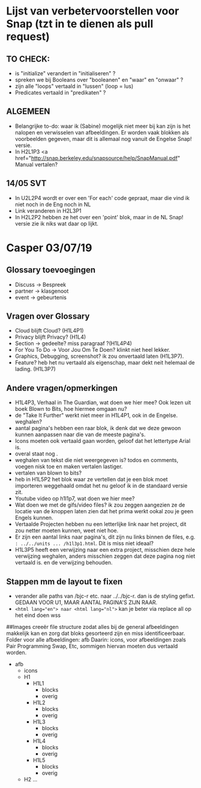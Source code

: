 # Lijst van verbetervoorstellen voor Snap (tzt in te dienen als pull request)
## TO CHECK: 
* is "initialize" verandert in "initialiseren" ? 
* spreken we bij Booleans over "booleanen" en "waar" en "onwaar" ? 
* zijn alle "loops" vertaald in "lussen" (loop = lus)
* Predicates vertaald in "predikaten"  ? 

## ALGEMEEN
* Belangrijke to-do: waar ik (Sabine) mogelijk niet meer bij kan zijn is het nalopen en verwisselen van afbeeldingen. Er worden vaak blokken als voorbeelden gegeven, maar dit is allemaal nog vanuit de Engelse Snap! versie.
* In H2L1P3 <a href="http://snap.berkeley.edu/snapsource/help/SnapManual.pdf"   Manual vertalen?

## 14/05 SVT
* In U2L2P4 wordt er over een 'For each' code gepraat, maar die vind ik niet noch in de Eng noch in NL
* Link veranderen in H2L3P1
* In H2L2P2 hebben ze het over een 'point'  blok, maar in de NL Snap! versie zie ik niks wat daar op lijkt.

# Casper 03/07/19

## Glossary toevoegingen
* Discuss -> Bespreek
* partner -> klasgenoot
* event -> gebeurtenis

## Vragen over Glossary
* Cloud blijft Cloud? (H1L4P1)
* Privacy blijft Privacy? (H1L4)
* Section -> gedeelte? miss paragraaf ?(H1L4P4)
* For You To Do -> Voor Jou Om Te Doen? klinkt niet heel lekker.
* Graphics, Debugging, screenshot? ik zou onvertaald laten (H1L3P7).
* Feature? heb het nu vertaald als eigenschap, maar dekt neit helemaal de lading. (H1L3P7)

## Andere vragen/opmerkingen
* H1L4P3, Verhaal in The Guardian, wat doen we hier mee? Ook lezen uit boek Blown to Bits, hoe hiermee omgaan nu?
* de "Take It Further" werkt niet meer in H1L4P1, ook in de Engelse. weghalen?
* aantal pagina's hebben een raar <head> blok, ik denk dat we deze gewoon kunnen aanpassen naar die van de meeste pagina's.
* Icons moeten ook vertaald gaan worden, geloof dat het lettertype Arial is.
* overal staat nog <html lang="en">.
* weghalen van tekst die niet weergegeven is? todos en comments, voegen nisk toe en maken vertalen lastiger.
* vertalen van blown to bits?
* heb in H1L5P2 het blok waar ze vertellen dat je een blok moet importeren weggehaald omdat het nu geloof ik in de standaard versie zit.
* Youtube video op h1l1p7, wat doen we hier mee?
* Wat doen we met de gifs/video files? ik zou zeggen aangezien ze de locatie van de knoppen laten zien dat het prima werkt ookal zou je geen Engels kunnen.
*  Vertaalde Projecten hebben nu een letterlijke link naar het project, dit zou netter moeten kunnen, weet niet hoe.
* Er zijn een aantal links naar pagina's, dit zijn nu links binnen de files, e.g. `: ../../units ... /h1l3p1.html`. Dit is miss niet ideaal?
* H1L3P5 heeft een verwijzing naar een extra project, misschien deze hele verwijzing weghalen, anders misschien zeggen dat deze pagina nog niet vertaald is. en de verwijzing behouden.

## Stappen mm de layout te fixen
* verander alle paths van /bjc-r etc. naar ../../bjc-r. dan is de styling gefixt. GEDAAN VOOR U1, MAAR AANTAL PAGINA'S ZIJN RAAR.
* `<html lang="en"> naar <html lang="nl">` kan je beter via replace all op het eind doen wss

##Images 
creeër file structure zodat alles bij de general afbeeldingen makkelijk kan en zorg dat bloks gesorteerd zijn en miss identificeerbaar.
Folder voor alle afbeeldingen: afb
Daarin:  icons, voor afbeeldingen zoals Pair Programming Swap, Etc, sommigen hiervan moeten dus vertaald worden.

* afb
  * icons
  * H1
    * H1L1
      * blocks
      * overig
    * H1L2
      * blocks
      * overig
    * H1L3
      * blocks
      * overig
    * H1L4
      * blocks
      * overig
    * H1L5
      * blocks
      * overig                        
  * H2
...

